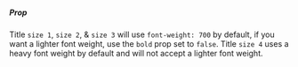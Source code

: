 ##### Prop

Title `size 1`, `size 2`, & `size 3` will use `font-weight: 700` by default, if you want a lighter font weight, use the `bold` prop set to `false`.
Title `size 4` uses a heavy font weight by default and will not accept a lighter font weight.

